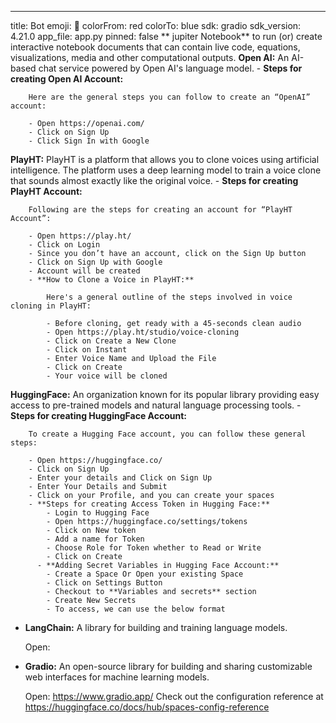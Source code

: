 ---
title: Bot
emoji: 🏃
colorFrom: red
colorTo: blue
sdk: gradio
sdk_version: 4.21.0
app_file: app.py
pinned: false
** jupiter Notebook** to run (or) create interactive notebook documents that can contain live code,
                        equations, visualizations, media and other computational outputs. 
**Open AI:** An AI-based chat service powered by Open AI's language model.
    - **Steps for creating Open AI Account:**
        
        Here are the general steps you can follow to create an “OpenAI” account:
        
        - Open https://openai.com/
        - Click on Sign Up
        - Click Sign In with Google
     
**PlayHT:** PlayHT is a platform that allows you to clone voices using artificial intelligence. The platform uses a deep learning model to train a voice clone that sounds almost exactly like the original voice.
    - **Steps for creating PlayHT Account:**
        
        Following are the steps for creating an account for “PlayHT Account”:
        
        - Open https://play.ht/
        - Click on Login
        - Since you don’t have an account, click on the Sign Up button
        - Click on Sign Up with Google
        - Account will be created
        - **How to Clone a Voice in PlayHT:**
            
            Here's a general outline of the steps involved in voice cloning in PlayHT:
            
            - Before cloning, get ready with a 45-seconds clean audio
            - Open https://play.ht/studio/voice-cloning
            - Click on Create a New Clone
            - Click on Instant
            - Enter Voice Name and Upload the File
            - Click on Create
            - Your voice will be cloned
**HuggingFace:** An organization known for its popular library providing easy access to pre-trained models and natural language processing tools.
    - **Steps for creating HuggingFace Account:**
        
        To create a Hugging Face account, you can follow these general steps:
        
        - Open https://huggingface.co/
        - Click on Sign Up
        - Enter your details and Click on Sign Up
        - Enter Your Details and Submit
        - Click on your Profile, and you can create your spaces
        - **Steps for creating Access Token in Hugging Face:**
            - Login to Hugging Face
            - Open https://huggingface.co/settings/tokens
            - Click on New token
            - Add a name for Token
            - Choose Role for Token whether to Read or Write
            - Click on Create
          - **Adding Secret Variables in Hugging Face Account:**
            - Create a Space Or Open your existing Space
            - Click on Settings Button
            - Checkout to **Variables and secrets** section
            - Create New Secrets
            - To access, we can use the below format
- **LangChain:** A library for building and training language models.
    
    Open: 
    

- **Gradio:** An open-source library for building and sharing customizable web interfaces for machine learning models.
    
    Open: https://www.gradio.app/
Check out the configuration reference at https://huggingface.co/docs/hub/spaces-config-reference
